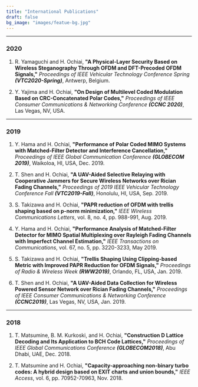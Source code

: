 ```yaml
---
title: "International Publications"
draft: false
bg_image: "images/featue-bg.jpg"
---
```



---
### 2020

1. R. Yamaguchi and H. Ochiai, 
  **"A Physical-Layer Security Based on Wireless 
  Steganography Through OFDM and DFT-Precoded OFDM Signals,"**
  *Proceedings of IEEE Vehicular Technology Conference Spring* 
  ***(VTC2020-Spring)***,
  Antwerp, Belgium.

1. Y. Yajima and H. Ochiai, 
  **"On Design of Multilevel Coded Modulation Based 
  on CRC-Concatenated Polar Codes,"**
  *Proceedings of IEEE Consumer Communications 
  & Networking Conference*
  ***(CCNC 2020)***,
  Las Vegas, NV, USA.

---

### 2019

1. Y. Hama and H. Ochiai, 
  **"Performance of Polar Coded MIMO Systems with 
  Matched-Filter Detector and Interference Cancellation,"**
  *Proceedings of IEEE Global Communication Conference*
  ***(GLOBECOM 2019)***,
  Waikoloa, HI, USA, Dec. 2019.

1. T. Shen and H. Ochiai, 
  **"A UAV-Aided Selective Relaying with 
  Cooperative Jammers for Secure Wireless Networks 
  over Rician Fading Channels,"**
  *Proceedings of 2019 IEEE Vehicular Technology Conference Fall* 
  ***(VTC2019-Fall)***,
  Honolulu, HI, USA, Sep. 2019.
  
1. S. Takizawa and H. Ochiai, 
  **"PAPR reduction of OFDM with trellis shaping 
  based on p-norm minimization,"**
  *IEEE Wireless Communications Letters*, 
  vol. 8, no. 4, pp. 988-991, Aug. 2019.
  
1. Y. Hama and H. Ochiai, 
  **"Performance Analysis of Matched-Filter Detector 
  for MIMO Spatial Multiplexing over Rayleigh Fading Channels 
  with Imperfect Channel Estimation,"**
  *IEEE Transactions on Communications*,
  vol. 67, no. 5, pp. 3220-3233, May 2019.
  
1. S. Takizawa and H. Ochiai, 
  **"Trellis Shaping Using Clipping-based Metric 
  with Improved PAPR Reduction for OFDM Signals,"**
  *Proceedings of Radio & Wireless Week* 
  ***(RWW2019)***,
  Orlando, FL, USA, Jan. 2019.
  
1. T. Shen and H. Ochiai, 
   **"A UAV-Aided Data Collection for Wireless Powered Sensor Network 
   over Rician Fading Channels,"**
   *Proceedings of IEEE Consumer Communications & Networking Conference* 
   ***(CCNC2019)***,
   Las Vegas, NV, USA, Jan. 2019.
   
---
### 2018

1. T. Matsumine, B. M. Kurkoski, and H. Ochiai, 
   **"Construction D Lattice Decoding and Its Application 
   to BCH Code Lattices,"** 
   *Proceedings of IEEE Global Communications Conference* 
   ***(GLOBECOM2018)***, 
   Abu Dhabi, UAE, Dec. 2018.
   
1. T. Matsumine and H. Ochiai, 
   **"Capacity-approaching non-binary turbo codes: 
   A hybrid design based on EXIT charts and union bounds,"** 
   *IEEE Access*, 
   vol. 6, pp. 70952-70963, Nov. 2018.
  
